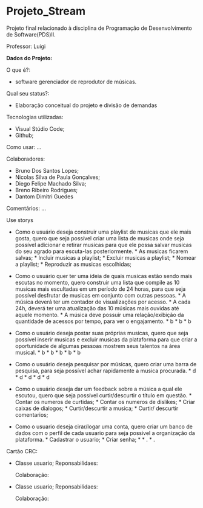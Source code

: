 Projeto_Stream
================================================

Projeto final relacionado à disciplina de Programação de Desenvolvimento de Software(PDS)II.

Professor: Luigi

**Dados do Projeto:**

O que é?: 
 * software gerenciador de reprodutor de músicas. 

Qual seu status?: 
 * Elaboração conceitual do projeto e divisão de demandas

Tecnologias utilizadas: 
 * Visual Stúdio Code;
 * Github;

Como usar: ...

Colaboradores: 
 * Bruno Dos Santos Lopes;
 * Nicolas Silva de Paula Gonçalves;
 * Diego Felipe Machado Silva;
 * Breno Ribeiro Rodrigues;
 * Dantom Dimitri Guedes

Comentários: ...

Use storys 
 * Como o usuário deseja construir uma playlist de musicas que ele mais gosta, quero que seja possível criar uma lista de musicas onde seja possível adicionar e retirar musicas  para que ele possa salvar musicas do seu agrado para escuta-las posteriormente.
       * As musicas ficarem salvas;
       * Incluir musicas a playlist;
       * Excluir musicas a playlist;
       * Nomear a playlist;
       * Reproduzir as musicas escolhidas;
       
 * Como o usuário quer ter uma ideia de quais musicas estão sendo mais escutas no momento, quero construir uma lista que compile as 10 musicas mais escultadas em um período de 24 horas, para que seja possível desfrutar de musicas em conjunto com outras pessoas.
       * A música deverá ter um contador de visualizações por acesso.
       * A cada 24h, deverá ter uma atualização das 10 músicas mais ouvidas até aquele momento.
       * A música deve possuir uma relação/exibição da quantidade de acessos por tempo, para ver o engajamento.
       * b
       * b
       * b
 * Como o usuário deseja postar suas próprias musicas, quero que seja possível inserir musicas e excluir musicas da plataforma para que criar a oportunidade de algumas pessoas mostrem seus talentos na área musical.
       * b
       * b
       * b
       * b
       * b
 * Como o usuário deseja pesquisar por músicas, quero criar uma barra de pesquisa, para seja possível achar rapidamente a musica procurada.
       * d
       * d
       * d
       * d
       * d
 * Como o usuário deseja dar um feedback sobre a música a qual ele escutou, quero que seja possível curtir/descurtir o título em questão.
       * Contar os numeros de curtidas;
       * Contar os numeros de dislikes;
       * Criar caixas de dialogos;
       * Curtir/descurtir a musica; 
       * Curtir/ descurtir comentarios;
 
 * Como o usuario deseja cirar/logar uma conta, quero criar um banco de dados com o perfil de cada usuario para seja possivel a organização da plataforma.
       * Cadastrar o usuario;
       * Criar senha;
       * 
       * .
       * .


Cartão CRC:
 * Classe usuario;
    Reponsabilidaes:
    
    Colaboração:
    
 * Classe usuario;
    Reponsabilidaes:
    
    Colaboração:
     
